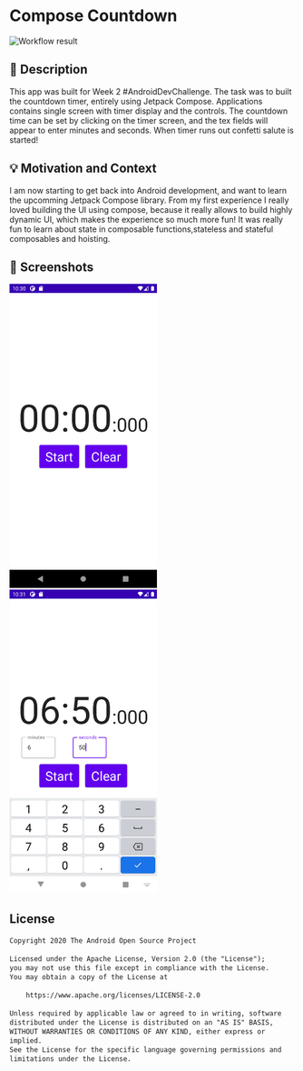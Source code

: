 # Compose Countdown

<!--- Replace <OWNER> with your Github Username and <REPOSITORY> with the name of your repository. -->
<!--- You can find both of these in the url bar when you open your repository in github. -->
![Workflow result](https://github.com/rcacurs/ComposeCountdown/workflows/Check/badge.svg)


## :scroll: Description
This app was built for Week 2 #AndroidDevChallenge. The task was to built the countdown timer, 
entirely using Jetpack Compose. Applications contains single screen with timer display and the controls.
The countdown time can be set by clicking on the timer screen, and the tex fields will appear to enter
minutes and seconds. When timer runs out confetti salute is started!


## :bulb: Motivation and Context
I am now starting to get back into Android development, and want to learn the upcomming Jetpack Compose
library. From my first experience I really loved building the UI using compose, because it really
allows to build highly dynamic UI, which makes the experience so much more fun! It was really fun to
learn about state in composable functions,stateless and stateful composables and hoisting. 


## :camera_flash: Screenshots
<!-- You can add more screenshots here if you like -->
<img src="/results/screenshot_1.png" width="260">&emsp;<img src="/results/screenshot_2.png" width="260">

## License
```
Copyright 2020 The Android Open Source Project

Licensed under the Apache License, Version 2.0 (the "License");
you may not use this file except in compliance with the License.
You may obtain a copy of the License at

    https://www.apache.org/licenses/LICENSE-2.0

Unless required by applicable law or agreed to in writing, software
distributed under the License is distributed on an "AS IS" BASIS,
WITHOUT WARRANTIES OR CONDITIONS OF ANY KIND, either express or implied.
See the License for the specific language governing permissions and
limitations under the License.
```